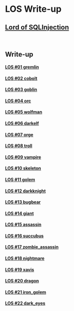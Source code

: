 # **LOS Write-up**

## [Lord of SQLInjection](https://los.rubiya.kr/)

<br>

## Write-up

#### [LOS #01 gremlin](https://0xe82de.com/152)

#### [LOS #02 cobolt](https://0xe82de.com/153)

#### [LOS #03 goblin](https://0xe82de.com/154)

#### [LOS #04 orc](https://0xe82de.com/155)

#### [LOS #05 wolfman](https://0xe82de.com/156)

#### [LOS #06 darkelf](https://0xe82de.com/157)

#### [LOS #07 orge](https://0xe82de.com/158)

#### [LOS #08 troll](https://0xe82de.com/159)

#### [LOS #09 vampire](https://0xe82de.com/160)

#### [LOS #10 skeleton](https://0xe82de.com/161)

#### [LOS #11 golem](https://0xe82de.com/162)

#### [LOS #12 darkknight](https://0xe82de.com/163)

#### [LOS #13 bugbear](https://0xe82de.com/164)

#### [LOS #14 giant](https://0xe82de.com/165)

#### [LOS #15 assassin](https://0xe82de.com/166)

#### [LOS #16 succubus](https://0xe82de.com/167)

#### [LOS #17 zombie_assassin](https://0xe82de.com/168)

#### [LOS #18 nightmare](https://0xe82de.com/169)

#### [LOS #19 xavis](https://0xe82de.com/170)

#### [LOS #20 dragon](https://0xe82de.com/171)

#### [LOS #21 iron_golem](https://0xe82de.com/238)

#### [LOS #22 dark_eyes](https://0xe82de.com/240)
